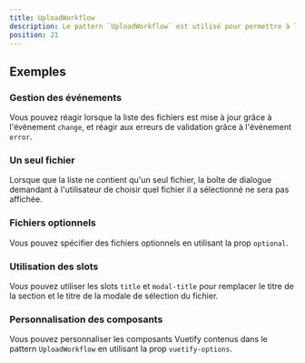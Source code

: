```yaml
---
title: UploadWorkflow
description: Le pattern `UploadWorkflow` est utilisé pour permettre à l'utilisateur de sélectionner une liste de fichiers.
position: 21
---
```


<doc-tabs light>

<doc-tab-item label="Utilisation">

## Exemples

### Gestion des événements

Vous pouvez réagir lorsque la liste des fichiers est mise à jour grâce à l'évènement `change`, et réagir aux erreurs de validation grâce à l'événement `error`.

<doc-example file="upload-workflow/upload-workflow-events"></doc-example>

### Un seul fichier

Lorsque que la liste ne contient qu'un seul fichier, la boîte de dialogue demandant à l'utilisateur de choisir quel fichier il a sélectionné ne sera pas affichée.

<doc-example file="upload-workflow/upload-workflow-single-file"></doc-example>

### Fichiers optionnels

Vous pouvez spécifier des fichiers optionnels en utilisant la prop `optional`.

<doc-example file="upload-workflow/upload-workflow-optional"></doc-example>

### Utilisation des slots

Vous pouvez utiliser les slots `title` et `modal-title` pour remplacer le titre de la section et le titre de la modale de sélection du fichier.

<doc-example file="upload-workflow/upload-workflow-slots"></doc-example>

### Personnalisation des composants

Vous pouvez personnaliser les composants Vuetify contenus dans le pattern `UploadWorkflow` en utilisant la prop `vuetify-options`.

<doc-example file="upload-workflow/upload-workflow-options"></doc-example>

</doc-tab-item>

<doc-tab-item label="API">
<doc-api name="upload-workflow"></doc-api>
</doc-tab-item>

</doc-tabs>
